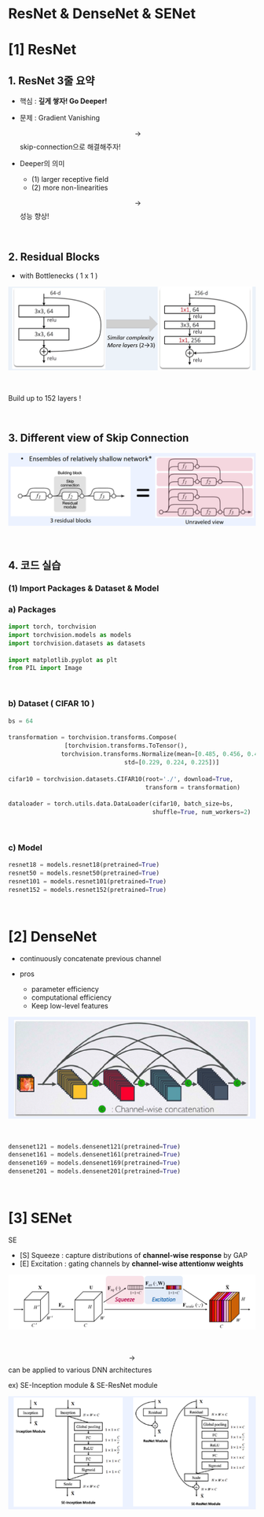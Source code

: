# ResNet & DenseNet & SENet



# [1] ResNet

## 1. ResNet 3줄 요약

- 핵심 : **깊게 쌓자! Go Deeper!**

- 문제 : Gradient Vanishing

  $$\rightarrow$$ skip-connection으로 해결해주자!

- Deeper의 의미

  - (1) larger receptive field
  - (2) more non-linearities

  $$\rightarrow$$ 성능 향상!

<br>

## 2. Residual Blocks

- with Bottlenecks ( 1 x 1 )

![figure2](/assets/img/cv/cv165.png)

<br>

Build up to 152 layers !

<br>

## 3. Different view of Skip Connection

![figure2](/assets/img/cv/cv166.png)

<br>

## 4. 코드 실습

### (1) Import Packages & Dataset & Model

### a) Packages

```python
import torch, torchvision
import torchvision.models as models
import torchvision.datasets as datasets

import matplotlib.pyplot as plt
from PIL import Image
```

<br>

### b) Dataset ( CIFAR 10 )

```python
bs = 64

transformation = torchvision.transforms.Compose(
                [torchvision.transforms.ToTensor(),
               torchvision.transforms.Normalize(mean=[0.485, 0.456, 0.406],
                                 std=[0.229, 0.224, 0.225])]
                                 
cifar10 = torchvision.datasets.CIFAR10(root='./', download=True, 
                                       transform = transformation)

dataloader = torch.utils.data.DataLoader(cifar10, batch_size=bs, 
                                         shuffle=True, num_workers=2)
```

<br>

### c) Model

```python
resnet18 = models.resnet18(pretrained=True)
resnet50 = models.resnet50(pretrained=True)
resnet101 = models.resnet101(pretrained=True)
resnet152 = models.resnet152(pretrained=True)
```

<br>

# [2] DenseNet

- continuously concatenate previous channel

- pros
  - parameter efficiency
  - computational efficiency
  - Keep low-level features

![figure2](/assets/img/cv/cv167.png)

<br>

```python
densenet121 = models.densenet121(pretrained=True)
densenet161 = models.densenet161(pretrained=True)
densenet169 = models.densenet169(pretrained=True)
densenet201 = models.densenet201(pretrained=True)
```

<br>

# [3] SENet

SE

- [S] Squeeze : capture distributions of **channel-wise response** by GAP
- [E] Excitation : gating channels by **channel-wise attentionw weights** 

![figure2](/assets/img/cv/cv168.png)

<br>

$$\rightarrow$$ can be applied to various DNN architectures

ex) SE-Inception module & SE-ResNet module

![figure2](/assets/img/cv/cv169.png)

